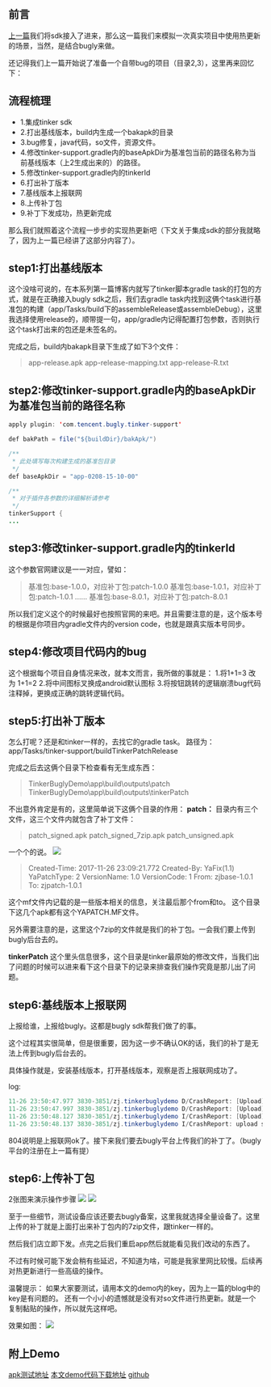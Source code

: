 ## 前言

[上一篇](http://blog.csdn.net/user11223344abc/article/details/78516567)我们将sdk接入了进来，那么这一篇我们来模拟一次真实项目中使用热更新的场景，当然，是结合bugly来做。

还记得我们上一篇开始说了准备一个自带bug的项目（目录2,3），这里再来回忆下：


## 流程梳理
- 1.集成tinker sdk
- 2.打出基线版本，build内生成一个bakapk的目录
- 3.bug修复，java代码，so文件，资源文件。
- 4.修改tinker-support.gradle内的baseApkDir为基准包当前的路径名称为当前基线版本（上2生成出来的）的路径。
- 5.修改tinker-support.gradle内的tinkerId
- 6.打出补丁版本
- 7.基线版本上报联网
- 8.上传补丁包
- 9.补丁下发成功，热更新完成

那么我们就照着这个流程一步步的实现热更新吧（下文关于集成sdk的部分我就略了，因为上一篇已经讲了这部分内容了）。

## step1:打出基线版本
这个没啥可说的，在本系列第一篇博客内就写了tinker脚本gradle task的打包的方式，就是在正确接入bugly sdk之后，我们去gradle task内找到这俩个task进行基准包的构建（app/Tasks/build下的assembleRelease或assembleDebug），这里我选择使用release的，顺带提一句，app/gradle内记得配置打包参数，否则执行这个task打出来的包还是未签名的。

完成之后，build内bakapk目录下生成了如下3个文件：
> app-release.apk
app-release-mapping.txt
app-release-R.txt

## step2:修改tinker-support.gradle内的baseApkDir为基准包当前的路径名称
```java
apply plugin: 'com.tencent.bugly.tinker-support'

def bakPath = file("${buildDir}/bakApk/")

/**
 * 此处填写每次构建生成的基准包目录
 */
def baseApkDir = "app-0208-15-10-00"

/**
 * 对于插件各参数的详细解析请参考
 */
tinkerSupport {
...
```

## step3:修改tinker-support.gradle内的tinkerId
这个参数官网建议是一一对应，譬如：
>基准包:base-1.0.0，对应补丁包:patch-1.0.0
基准包:base-1.0.1，对应补丁包:patch-1.0.1
......
基准包:base-8.0.1，对应补丁包:patch-8.0.1

所以我们定义这个的时候最好也按照官网的来吧。并且需要注意的是，这个版本号的根据是你项目内gradle文件内的version code，也就是跟真实版本号同步。

## step4:修改项目代码内的bug
这个根据每个项目自身情况来改，就本文而言，我所做的事就是：
1.将1+1=3 改为 1+1=2
2.将中间图标叉换成android默认图标
3.将按钮跳转的逻辑崩溃bug代码注释掉，更换成正确的跳转逻辑代码。

## step5:打出补丁版本
怎么打呢？还是和tinker一样的，去找它的gradle task。
路径为：app/Tasks/tinker-support/buildTinkerPatchRelease

完成之后去这俩个目录下检查看有无生成东西：
> TinkerBuglyDemo\app\build\outputs\patch
TinkerBuglyDemo\app\build\outputs\tinkerPatch

不出意外肯定是有的，这里简单说下这俩个目录的作用：
**patch：**
目录内有三个文件，这三个文件内就包含了补丁文件：
> patch_signed.apk
patch_signed_7zip.apk
patch_unsigned.apk

一个个的说。
![](https://wx4.sinaimg.cn/mw1024/0061ejqJgy1flvwim9zfej311y0jagqh.jpg)
> Created-Time: 2017-11-26 23:09:21.772
Created-By: YaFix(1.1)
YaPatchType: 2
VersionName: 1.0
VersionCode: 1
From: zjbase-1.0.1
To: zjpatch-1.0.1

这个mf文件内记载的是一些版本相关的信息，关注最后那个from和to。
这个目录下这几个apk都有这个YAPATCH.MF文件。

另外需要注意的是，这里这个7zip的文件就是我们的补丁包。一会我们要上传到bugly后台去的。

**tinkerPatch**
这个里头信息很多，这个目录是tinker最原始的修改文件，当我们出了问题的时候可以进来看下这个目录下的记录来排查我们操作究竟是那儿出了问题。

## step6:基线版本上报联网
上报给谁，上报给bugly。这都是bugly sdk帮我们做了的事。

这个过程其实很简单，但是很重要，因为这一步不确认OK的话，我们的补丁是无法上传到bugly后台去的。

具体操作就是，安装基线版本，打开基线版本，观察是否上报联网成功了。

log:
```java
11-26 23:50:47.977 3830-3851/zj.tinkerbuglydemo D/CrashReport: [Upload] Run upload task with cmd: 804
11-26 23:50:47.997 3830-3851/zj.tinkerbuglydemo D/CrashReport: [Upload] Upload to http://android.bugly.qq.com/rqd/async?aid=b15e26f3-2efa-4bac-9d5e-4cb5a28f9c3a with cmd 804 (pid=3830 | tid=3851).
11-26 23:50:48.127 3830-3851/zj.tinkerbuglydemo I/CrashReport: [Upload] Success: 804
11-26 23:50:48.137 3830-3851/zj.tinkerbuglydemo I/CrashReport: upload succ:[804] [sended 813] [recevied 129]
```

804说明是上报联网ok了。接下来我们要去bugly平台上传我们的补丁了。（bugly平台的注册在上一篇有提）

## step6:上传补丁包
2张图来演示操作步骤
![](https://wx2.sinaimg.cn/mw1024/0061ejqJgy1flvxjid0rhj311x0gq0tn.jpg)
![](https://wx2.sinaimg.cn/mw1024/0061ejqJgy1flvxmg3lr4j30pp0exweq.jpg)

至于一些细节，测试设备应该还要去bugly备案，这里我就选择全量设备了。这里上传的补丁就是上面打出来补丁包内的7zip文件，跟tinker一样的。

然后我们店立即下发。点完之后我们重启app然后就能看见我们改动的东西了。

不过有时候可能下发会稍有些延迟，不知道为啥，可能是我家里网比较慢。后续再对热更新进行一些高级的操作。

温馨提示：
如果大家要测试，请用本文的demo内的key，因为上一篇的blog中的key是有问题的。
还有一个小小的遗憾就是没有对so文件进行热更新。就是一个复制黏贴的操作，所以就先这样吧。

效果如图：
![](https://wx3.sinaimg.cn/mw690/0061ejqJgy1flvy4s6rmkg309d0et0ze.gif)

## 附上Demo
[apk测试地址](https://github.com/zj614android/TinkerBuglyMyDemo/blob/master/zipbackup/bugly%E7%83%AD%E6%9B%B4%E6%96%B0%E6%B5%8B%E8%AF%95apk.zip)
[本文demo代码下载地址](https://github.com/zj614android/TinkerBuglyMyDemo/blob/master/zipbackup/bugly%E7%83%AD%E6%9B%B4%E6%96%B0%E6%B5%8B%E8%AF%95%E4%BB%A3%E7%A0%81TinkerBuglyDemo.zip)
[github](https://github.com/zj614android/TinkerBuglyMyDemo)




